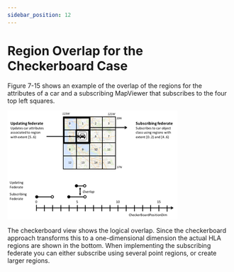 ```yaml
---
sidebar_position: 12
---
```


# Region Overlap for the Checkerboard Case

Figure 7-15 shows an example of the overlap of the regions for the attributes of a car and a subscribing MapViewer that subscribes to the four top left squares.

![14-checkerboard-overlap.png](img%2F14-checkerboard-overlap.png)

The checkerboard view shows the logical overlap. Since the checkerboard approach transforms this to a one-dimensional dimension the actual HLA regions are shown in the bottom. When implementing the subscribing federate you can either subscribe using several point regions, or create larger regions.